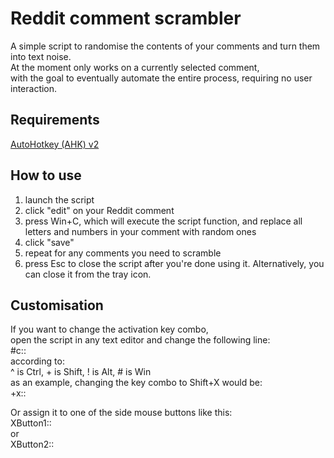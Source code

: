 # Reddit comment scrambler
A simple script to randomise the contents of your comments and turn them into text noise.  
At the moment only works on a currently selected comment,  
with the goal to eventually automate the entire process, requiring no user interaction.

## Requirements
[AutoHotkey (AHK) v2](https://www.autohotkey.com/)

## How to use
1) launch the script
2) click "edit" on your Reddit comment
3) press Win+C, which will execute the script function, and replace all letters and numbers in your comment with random ones
4) click "save"
5) repeat for any comments you need to scramble
6) press Esc to close the script after you're done using it. Alternatively, you can close it from the tray icon.

## Customisation  
If you want to change the activation key combo,   
open the script in any text editor and change the following line:  
#c::  
according to:  
^ is Ctrl, + is Shift, ! is Alt, # is Win  
as an example, changing the key combo to Shift+X would be:  
+x::  

Or assign it to one of the side mouse buttons like this:  
XButton1::    
or  
XButton2::  
